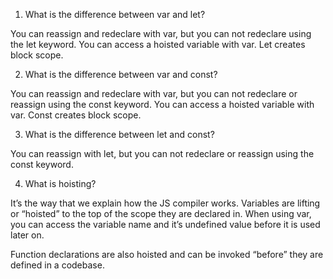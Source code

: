1) What is the difference between var and let?

You can reassign and redeclare with var, but you can not redeclare using the let keyword. You can access a hoisted variable with var. Let creates block scope.

2) What is the difference between var and const?

You can reassign and redeclare with var, but you can not redeclare or reassign using the const keyword. You can access a hoisted variable with var. Const creates block scope.

3) What is the difference between let and const?

You can reassign with let, but you can not redeclare or reassign using the const keyword.

4) What is hoisting?

It’s the way that we explain how the JS compiler works. Variables are lifting or “hoisted” to the top of the scope they are declared in. When using var, you can access the variable name and it’s undefined value before it is used later on.

Function declarations are also hoisted and can be invoked “before” they are defined in a codebase.